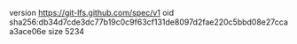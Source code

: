 version https://git-lfs.github.com/spec/v1
oid sha256:db34d7cde3dc77b19c0c9f63cf131de8097d2fae220c5bbd08e27ccaa3ace06e
size 5234
